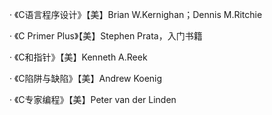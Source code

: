 · 《C语言程序设计》【美】Brian W.Kernighan；Dennis M.Ritchie

· 《C Primer Plus》【美】Stephen Prata，入门书籍

· 《C和指针》【美】Kenneth A.Reek

· 《C陷阱与缺陷》【美】Andrew Koenig

· 《C专家编程》【美】Peter van der Linden